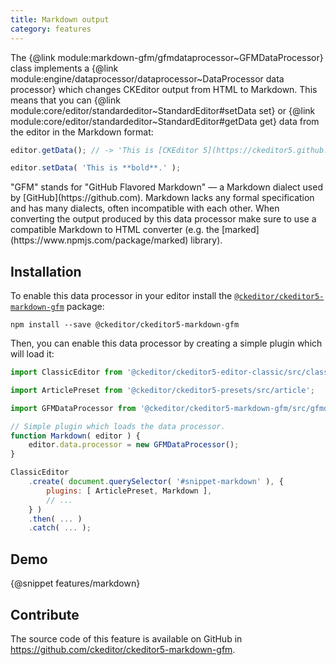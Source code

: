 ```yaml
---
title: Markdown output
category: features
---
```


The {@link module:markdown-gfm/gfmdataprocessor~GFMDataProcessor} class implements a {@link module:engine/dataprocessor/dataprocessor~DataProcessor data processor} which changes CKEditor output from HTML to Markdown. This means that you can {@link module:core/editor/standardeditor~StandardEditor#setData set} or {@link module:core/editor/standardeditor~StandardEditor#getData get} data from the editor in the Markdown format:

```js
editor.getData(); // -> 'This is [CKEditor 5](https://ckeditor5.github.io).'

editor.setData( 'This is **bold**.' );
```

<info-box info>
	"GFM" stands for "GitHub Flavored Markdown" &mdash; a Markdown dialect used by [GitHub](https://github.com). Markdown lacks any formal specification and has many dialects, often incompatible with each other. When converting the output produced by this data processor make sure to use a compatible Markdown to HTML converter (e.g. the [marked](https://www.npmjs.com/package/marked) library).
</info-box>

## Installation

To enable this data processor in your editor install the [`@ckeditor/ckeditor5-markdown-gfm`](https://www.npmjs.com/package/@ckeditor/ckeditor5-markdown-gfm) package:

```
npm install --save @ckeditor/ckeditor5-markdown-gfm
```

Then, you can enable this data processor by creating a simple plugin which will load it:

```js
import ClassicEditor from '@ckeditor/ckeditor5-editor-classic/src/classiceditor';

import ArticlePreset from '@ckeditor/ckeditor5-presets/src/article';

import GFMDataProcessor from '@ckeditor/ckeditor5-markdown-gfm/src/gfmdataprocessor';

// Simple plugin which loads the data processor.
function Markdown( editor ) {
	editor.data.processor = new GFMDataProcessor();
}

ClassicEditor
	.create( document.querySelector( '#snippet-markdown' ), {
		plugins: [ ArticlePreset, Markdown ],
		// ...
	} )
	.then( ... )
	.catch( ... );

```

## Demo

{@snippet features/markdown}

## Contribute

The source code of this feature is available on GitHub in https://github.com/ckeditor/ckeditor5-markdown-gfm.
